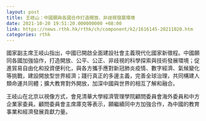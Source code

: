 ```yaml
---
layout: post
title: 王岐山：中國願與各國合作打造開放、非歧視發展環境
date: 2021-10-20 19:51:20.000000000 +08:00
link: https://news.rthk.hk/rthk/ch/component/k2/1616145-20211020.htm
categories: rthk
---
```


國家副主席王岐山指出，中國已開啟全面建設社會主義現代化國家新徵程。中國願同各國加強協作，打造開放、公平、公正、非歧視的科學探索與技術發展環境；促進貿易自由化和投資便利化，與各方攜手應對新冠肺炎疫情、數字經濟、氣候變化等挑戰，建設開放型世界經濟；踐行真正的多邊主義，完善全球治理，共同構建人類命運共同體；擴大教育對外開放，加深中國與世界的相互了解和融合。

王岐山在北京以視像方式，會見清華大學經濟管理學院顧問委員會海外委員和中方企業家委員。顧問委員會主席庫克等表示，願繼續同中方加強合作，為中國的教育事業和經濟發展貢獻力量。
